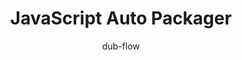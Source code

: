 ---
layout: post
repolink: "https://github.com/dub-flow/veracode-javascript-packager"
title: "JavaScript Auto Packager"
description: "CLI tool to automatically package a `JavaScript` application for Veracode Static Analysis"
author: "dub-flow"
author-link: "https://github.com/dub-flow/"
content-type: "auto_packagers_for_sast"
repo: "github"
repo_title: "JavaScript Auto Packager"
---